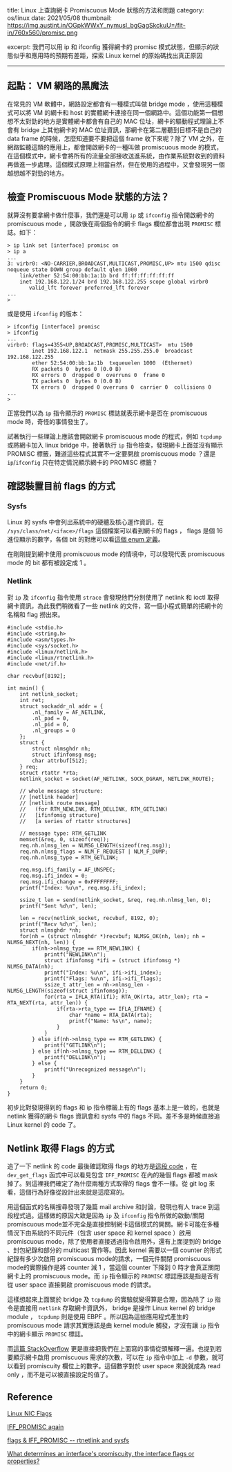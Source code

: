 title: Linux 上查詢網卡 Promiscuous Mode 狀態的方法和問題
category: os/linux
date: 2021/05/08
thumbnail: https://img.austint.in/OGpkWWxY_nymusI_bgGagSkckuU=/fit-in/760x560/promisc.png

excerpt: 我們可以用 ip 和 ifconfig 獲得網卡的 promisc 模式狀態，但顯示的狀態似乎和應用時的預期有差距，探索 Linux kernel 的原始碼找出真正原因

---
## 起點： VM 網路的黑魔法

在常見的 VM 軟體中，網路設定都會有一種模式叫做 bridge mode ，使用這種模式可以將 VM 的網卡和 host 的實體網卡連接在同一個網路中。這個功能第一個想想不太對勁的地方是實體網卡都會有自己的 MAC 位址，網卡的驅動程式理論上不會有 bridge 上其他網卡的 MAC 位址資訊，那網卡在第二層聽到目標不是自己的 data frame 的時候，怎麼知道要不要把這個 frame 收下來呢？除了 VM 之外，在網路監聽這類的應用上，都會開啟網卡的一種叫做 promiscuous mode 的模式，在這個模式中，網卡會將所有的流量全部接收送進系統，由作業系統對收到的資料再做進一步處理。這個模式原理上相當自然，但在使用的過程中，又會發現另一個越想越不對勁的地方。

## 檢查 Promiscuous Mode 狀態的方法？

就算沒有要拿網卡做什麼事，我們還是可以用 `ip` 或 `ifconfig` 指令開啟網卡的 promiscuous mode ，開啟後在兩個指令的網卡 flags 欄位都會出現 `PROMISC` 標誌。如下：

```
> ip link set [interface] promisc on
> ip a
...
3: virbr0: <NO-CARRIER,BROADCAST,MULTICAST,PROMISC,UP> mtu 1500 qdisc noqueue state DOWN group default qlen 1000
    link/ether 52:54:00:bb:1a:1b brd ff:ff:ff:ff:ff:ff
    inet 192.168.122.1/24 brd 192.168.122.255 scope global virbr0
       valid_lft forever preferred_lft forever
...
>
```

或是使用 `ifconfig` 的版本：

```
> ifconfig [interface] promisc
> ifconfig
...
virbr0: flags=4355<UP,BROADCAST,PROMISC,MULTICAST>  mtu 1500
        inet 192.168.122.1  netmask 255.255.255.0  broadcast 192.168.122.255
        ether 52:54:00:bb:1a:1b  txqueuelen 1000  (Ethernet)
        RX packets 0  bytes 0 (0.0 B)
        RX errors 0  dropped 0  overruns 0  frame 0
        TX packets 0  bytes 0 (0.0 B)
        TX errors 0  dropped 0 overruns 0  carrier 0  collisions 0
...
>
```

正當我們以為 `ip` 指令顯示的 `PROMISC` 標誌就表示網卡是否在 promiscuous mode 時，奇怪的事情發生了。

試著執行一些理論上應該會開啟網卡 promiscuous mode 的程式，例如 `tcpdump` 或將網卡加入 linux bridge 中，接著執行 `ip` 指令檢查，發現網卡上面並沒有顯示 PROMISC 標籤，難道這些程式其實不一定要開啟 promiscuous mode ？還是 `ip`/`ifconfig` 只在特定情況顯示網卡的 PROMISC 標籤？

## 確認裝置目前 flags 的方式

### Sysfs

Linux 的 sysfs 中會列出系統中的硬體及核心運作資訊，在 `/sys/class/net/<iface>/flags` 這個檔案可以看到網卡的 flags ， flags 是個 16 進位顯示的數字，各個 bit 的對應可以看[這個 enum 定義](https://elixir.bootlin.com/linux/v5.11.15/source/include/uapi/linux/if.h#L82)。

在剛剛提到網卡使用 promiscuous mode 的情境中，可以發現代表 promiscuous mode 的 bit 都有被設定成 1 。

### Netlink

對 `ip` 及 `ifconfig` 指令使用 `strace` 會發現他們分別使用了 netlink 和 ioctl 取得網卡資訊，為此我們稍微看了一些 netlink 的文件，寫一個小程式簡單的把網卡的名稱和 flag 撈出來。

```
#include <stdio.h>
#include <string.h>
#include <asm/types.h>
#include <sys/socket.h>
#include <linux/netlink.h>
#include <linux/rtnetlink.h>
#include <net/if.h>

char recvbuf[8192];

int main() {
	int netlink_socket;
	int ret;
	struct sockaddr_nl addr = {
		.nl_family = AF_NETLINK,
		.nl_pad = 0,
		.nl_pid = 0,
		.nl_groups = 0
	};
	struct {
		struct nlmsghdr nh;
		struct ifinfomsg msg;
		char attrbuf[512];
	} req;
	struct rtattr *rta;
	netlink_socket = socket(AF_NETLINK, SOCK_DGRAM, NETLINK_ROUTE);

	// whole message structure:
	// [netlink header]
	// [netlink route message]
	//   (for RTM_NEWLINK, RTM_DELLINK, RTM_GETLINK)
	//   [ifinfomsg structure]
	//   [a series of rtattr structures]

	// message type: RTM_GETLINK
	memset(&req, 0, sizeof(req));
	req.nh.nlmsg_len = NLMSG_LENGTH(sizeof(req.msg));
	req.nh.nlmsg_flags = NLM_F_REQUEST | NLM_F_DUMP;
	req.nh.nlmsg_type = RTM_GETLINK;

	req.msg.ifi_family = AF_UNSPEC;
	req.msg.ifi_index = 0;
	req.msg.ifi_change = 0xFFFFFFFF;
	printf("Index: %u\n", req.msg.ifi_index);

	ssize_t len = send(netlink_socket, &req, req.nh.nlmsg_len, 0);
	printf("Sent %d\n", len);

	len = recv(netlink_socket, recvbuf, 8192, 0);
	printf("Recv %d\n", len);
	struct nlmsghdr *nh;
	for(nh = (struct nlmsghdr *)recvbuf; NLMSG_OK(nh, len); nh = NLMSG_NEXT(nh, len)) {
		if(nh->nlmsg_type == RTM_NEWLINK) {
			printf("NEWLINK\n");
			struct ifinfomsg *ifi = (struct ifinfomsg *) NLMSG_DATA(nh);
			printf("Index: %u\n", ifi->ifi_index);
			printf("Flags: %u\n", ifi->ifi_flags);
			ssize_t attr_len = nh->nlmsg_len - NLMSG_LENGTH(sizeof(struct ifinfomsg));
			for(rta = IFLA_RTA(ifi); RTA_OK(rta, attr_len); rta = RTA_NEXT(rta, attr_len)) {
				if(rta->rta_type == IFLA_IFNAME) {
					char *name = RTA_DATA(rta);
					printf("Name: %s\n", name);
				}
			}
		} else if(nh->nlmsg_type == RTM_GETLINK) {
			printf("GETLINK\n");
		} else if(nh->nlmsg_type == RTM_DELLINK) {
			printf("DELLINK\n");
		} else {
			printf("Unrecognized message\n");
		}
	}
	return 0;
}
```

初步比對發現得到的 flags 和 ip 指令標籤上有的 flags 基本上是一致的，也就是 netlink 獲得的網卡 flags 資訊會和 sysfs 中的 flags 不同。差不多是時候直接追 Linux kernel 的 code 了。

## Netlink 取得 Flags 的方式

追了一下 netlink 的 code 最後確認取得 flags 的地方是[這段 code](https://elixir.bootlin.com/linux/v5.11.15/source/net/core/dev.c#L8428) ，在 `dev_get_flags` 函式中可以看見包含 `IFF_PROMISC` 在內的幾個 flags 都被 mask 掉了。到這裡我們確定了為什麼兩種方式取得的 flags 會不一樣。從 git log 來看，這個行為好像從設計出來就是這麼寫的。

用這個函式的名稱搜尋發現了幾篇 mail archive 和討論，發現也有人 trace 到這段程式過。這樣做的原因大致是因為 `ip` 及 `ifconfig` 指令所做的啟動/關閉 promiscuous mode並不完全是直接控制網卡這個模式的開關。網卡可能在多種情況下由系統的不同元件（包含 user space 和 kernel space ）啟用 promiscuous mode，除了使用者直接透過指令啟用外，還有上面提到的 bridge 、封包紀錄和部分的 multicast 實作等。因此 kernel 需要以一個 counter 的形式紀錄有多少次啟用 promiscuous mode的請求，一個元件關閉 promiscuous mode的實際操作是將 counter 減 1 ，當這個 counter 下降到 0 時才會真正關閉網卡上的 promiscuous mode。而 `ip` 指令顯示的 `PROMISC` 標誌應該是指是否有從 user space 直接開啟 promiscuous mode 的請求。

這樣想起來上面關於 bridge 及 `tcpdump` 的實驗就變得算是合理，因為除了 `ip` 指令是直接用 `netlink` 存取網卡資訊外， bridge 是操作 Linux kernel 的 bridge module ， `tcpdump` 則是使用 EBPF 。所以因為這些應用程式產生的 promiscuous mode 請求其實應該是由 kernel module 觸發，才沒有讓 `ip` 指令中的網卡顯示 `PROMISC` 標誌。

而[這篇 StackOverflow](https://unix.stackexchange.com/questions/561102/what-determines-an-interfaces-promiscuity-the-interface-flags-or-properties) 更是直接把我們在上面寫的事情從頭解釋一遍。也提到若要顯示網卡啟用 promiscuous 需求的次數，可以在 `ip` 指令中加上 `-d` 參數，就可以看到 promiscuity 欄位上的數字。這個數字對於 user space 來說就成為 read only ，而不是可以被直接設定的值了。

## Reference
[Linux NIC Flags](https://elixir.bootlin.com/linux/v5.11.15/source/include/uapi/linux/if.h#L82)

[IFF_PROMISC again](http://lkml.iu.edu/hypermail/linux/net/0705.0/0001.html)

[flags & IFF_PROMISC -- rtnetlink and sysfs](https://marc.info/?l=linux-net&m=119557466131972&w=2)

[What determines an interface's promiscuity, the interface flags or properties?](https://unix.stackexchange.com/questions/561102/what-determines-an-interfaces-promiscuity-the-interface-flags-or-properties)